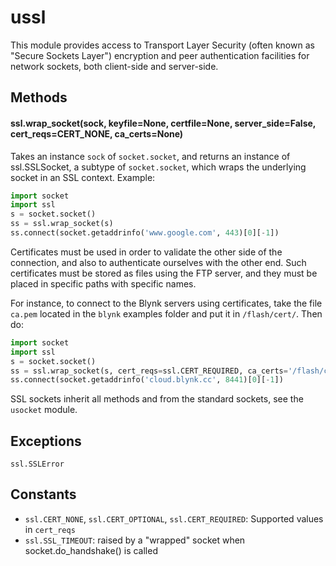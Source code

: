 # ussl

This module provides access to Transport Layer Security \(often known as "Secure Sockets Layer"\) encryption and peer authentication facilities for network sockets, both client-side and server-side.

## Methods

#### ssl.wrap\_socket\(sock, keyfile=None, certfile=None, server\_side=False, cert\_reqs=CERT\_NONE, ca\_certs=None\)

Takes an instance `sock` of `socket.socket`, and returns an instance of ssl.SSLSocket, a subtype of `socket.socket`, which wraps the underlying socket in an SSL context. Example:

```python
import socket
import ssl
s = socket.socket()
ss = ssl.wrap_socket(s)
ss.connect(socket.getaddrinfo('www.google.com', 443)[0][-1])
```

Certificates must be used in order to validate the other side of the connection, and also to authenticate ourselves with the other end. Such certificates must be stored as files using the FTP server, and they must be placed in specific paths with specific names.

For instance, to connect to the Blynk servers using certificates, take the file `ca.pem` located in the `blynk` examples folder and put it in `/flash/cert/`. Then do:

```python
import socket
import ssl
s = socket.socket()
ss = ssl.wrap_socket(s, cert_reqs=ssl.CERT_REQUIRED, ca_certs='/flash/cert/ca.pem')
ss.connect(socket.getaddrinfo('cloud.blynk.cc', 8441)[0][-1])
```

SSL sockets inherit all methods and from the standard sockets, see the `usocket` module.

## Exceptions

`ssl.SSLError`

## Constants

* `ssl.CERT_NONE`, `ssl.CERT_OPTIONAL`, `ssl.CERT_REQUIRED`: Supported values in `cert_reqs`
* `ssl.SSL_TIMEOUT`: raised by a "wrapped" socket when socket.do_handshake() is called

